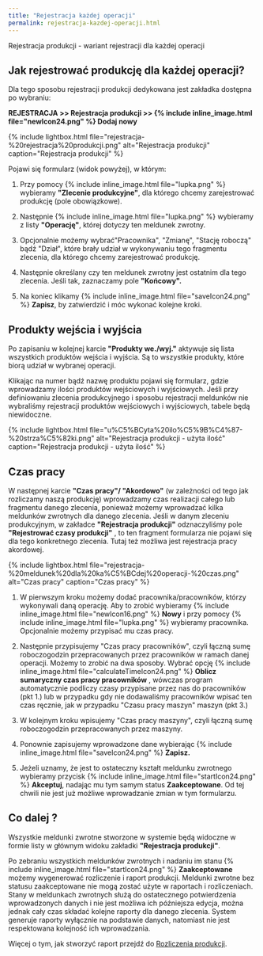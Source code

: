 ```yaml
---
title: "Rejestracja każdej operacji"
permalink: rejestracja-kazdej-operacji.html
---
```

Rejestracja produkcji - wariant rejestracji dla każdej operacji

## Jak rejestrować produkcję dla każdej operacji?

Dla tego sposobu rejestracji produkcji dedykowana jest zakładka dostępna po wybraniu:

**REJESTRACJA >> Rejestracja produkcji >> {% include inline_image.html file="newIcon24.png" %} Dodaj nowy**

{% include lightbox.html file="rejestracja-%20rejestracja%20produkcji.png" alt="Rejestracja produkcji" caption="Rejestracja produkcji" %}

Pojawi się formularz (widok powyżej), w którym:

1. Przy pomocy {% include inline_image.html file="lupka.png" %} wybieramy **"Zlecenie produkcyjne"**, dla którego chcemy zarejestrować produkcję (pole obowiązkowe).  
  
2. Następnie {% include inline_image.html file="lupka.png" %} wybieramy z listy **"Operację"**, której dotyczy ten meldunek zwrotny.  
  
3. Opcjonalnie możemy wybrać"Pracownika", "Zmianę", "Stację roboczą" bądź "Dział", które brały udział w wykonywaniu tego fragmentu zlecenia, dla którego chcemy zarejestrować produkcję.  
  
4. Następnie określany czy ten meldunek zwrotny jest ostatnim dla tego zlecenia. Jeśli tak, zaznaczamy pole **"Końcowy".**  

5. Na koniec klikamy {% include inline_image.html file="saveIcon24.png" %} **Zapisz**, by zatwierdzić i móc wykonać kolejne kroki.  

## Produkty wejścia i wyjścia
  
Po zapisaniu w kolejnej karcie **"Produkty we./wyj."** aktywuje się lista wszystkich produktów wejścia i wyjścia. Są to wszystkie produkty, które biorą udział w wybranej operacji.   
  
Klikając na numer bądź nazwę produktu pojawi się formularz, gdzie wprowadzamy ilości produktów wejściowych i wyjściowych. Jeśli przy definiowaniu zlecenia produkcyjnego i sposobu rejestracji meldunków nie wybraliśmy rejestracji produktów wejściowych i wyjściowych, tabele będą niewidoczne.  

{% include lightbox.html file="u%C5%BCyta%20ilo%C5%9B%C4%87-%20strza%C5%82ki.png" alt="Rejestracja produkcji - użyta ilość" caption="Rejestracja produkcji - użyta ilość" %}  

  
## Czas pracy

W następnej karcie **"Czas pracy"/ "Akordowo"** (w zależności od tego jak rozliczamy naszą produkcję) wprowadzamy czas realizacji całego lub fragmentu danego zlecenia, ponieważ możemy wprowadzać kilka meldunków zwrotnych dla danego zlecenia. Jeśli w danym zleceniu produkcyjnym, w zakładce **"Rejestracja produkcji"** odznaczyliśmy pole **"Rejestrować czasy produkcji"** , to ten fragment formularza nie pojawi się dla tego konkretnego zlecenia. Tutaj też możliwa jest rejestracja pracy akordowej.   

{% include lightbox.html file="rejestracja-%20meldunek%20dla%20ka%C5%BCdej%20operacji-%20czas.png" alt="Czas pracy" caption="Czas pracy" %}

1. W pierwszym kroku możemy dodać pracownika/pracowników, którzy wykonywali daną operację.  Aby to zrobić wybieramy {% include inline_image.html file="newIcon16.png" %} **Nowy** i przy pomocy {% include inline_image.html file="lupka.png" %} wybieramy pracownika. Opcjonalnie możemy przypisać mu czas pracy.  
  
2. Następnie przypisujemy "Czas pracy pracowników", czyli łączną sumę roboczogodzin przepracowanych przez pracowników w ramach danej operacji. Możemy to zrobić na dwa sposoby. Wybrać opcję {% include inline_image.html file="calculateTimeIcon24.png" %} **Oblicz sumaryczny czas pracy pracowników** , wówczas program automatycznie podliczy czasy przypisane przez nas do pracowników (pkt 1.) lub w przypadku gdy nie dodawaliśmy pracowników wpisać ten czas ręcznie, jak w przypadku "Czasu pracy maszyn" maszyn (pkt 3.)  
  
3. W kolejnym kroku wpisujemy "Czas pracy maszyny", czyli łączną sumę roboczogodzin przepracowanych przez maszyny.  
  
4. Ponownie zapisujemy wprowadzone dane wybierając {% include inline_image.html file="saveIcon24.png" %} **Zapisz.**  
  
5. Jeżeli uznamy, że jest to ostateczny kształt meldunku zwrotnego wybieramy przycisk {% include inline_image.html file="startIcon24.png" %} **Akceptuj**, nadając mu tym samym status **Zaakceptowane**. Od tej chwili nie jest już możliwe wprowadzanie zmian w tym formularzu.  

## Co dalej ?

Wszystkie meldunki zwrotne stworzone w systemie będą widoczne w formie listy w głównym widoku zakładki **"Rejestracja produkcji"**.

Po zebraniu wszystkich meldunków zwrotnych i nadaniu im stanu {% include inline_image.html file="startIcon24.png" %} **Zaakceptowane** możemy wygenerować rozliczenie i raport produkcji. Meldunki zwrotne bez statusu zaakceptowane nie mogą zostać użyte w raportach i rozliczeniach. Stany w meldunkach zwrotnych służą do ostatecznego potwierdzenia wprowadzonych danych i nie jest możliwa ich późniejsza edycja, można jednak cały czas składać kolejne raporty dla danego zlecenia. System generuje raporty wyłącznie na podstawie danych, natomiast nie jest respektowana kolejność ich wprowadzania.

Więcej o tym, jak stworzyć raport przejdź do [Rozliczenia produkcji](/rozliczenie-produkcji).

